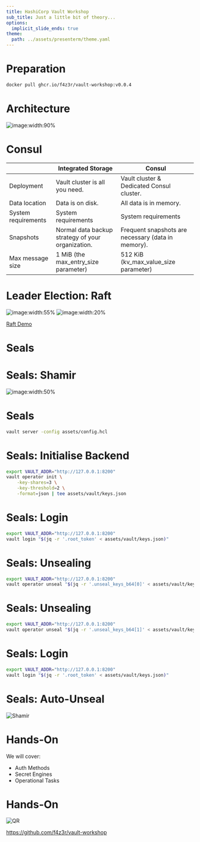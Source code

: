```yaml
---
title: HashiCorp Vault Workshop
sub_title: Just a little bit of theory...
options:
  implicit_slide_ends: true
theme:
  path: ../assets/presenterm/theme.yaml
---
```


<!--
speaker_note: |
  - increase font size 5 times with ctrl-+
-->

Preparation
===

```bash
docker pull ghcr.io/f4z3r/vault-workshop:v0.0.4
```

Architecture
===

![image:width:90%](./assets/img/architecture.png)

Consul
===

<!-- new_lines: 5 -->

|                     | Integrated Storage                                | Consul                                             |
| -                   | -                                                 | -                                                  |
| Deployment          | Vault cluster is all you need.                    | Vault cluster & Dedicated Consul cluster.          |
| Data location       | Data is on disk.                                  | All data is in memory.                             |
| System requirements | System requirements                               | System requirements                                |
| Snapshots           | Normal data backup strategy of your organization. | Frequent snapshots are necessary (data in memory). |
| Max message size    | 1 MiB (the max_entry_size parameter)              | 512 KiB (kv_max_value_size parameter)              |

Leader Election: Raft
===

![image:width:55%](./assets/img/raft.gif)
![image:width:20%](./assets/img/raft-initial-leader.gif)

<!-- alignment: center -->
[Raft Demo](https://raft.github.io/)

<!-- end_slide -->
<!-- jump_to_middle -->
<!-- font_size: 4 -->
Seals
===

Seals: Shamir
===

<!-- new_lines: 3 -->

![image:width:50%](./assets/img/shamir-seal.png)

Seals
===

```bash +exec
vault server -config assets/config.hcl
```

Seals: Initialise Backend
===

```bash +exec
export VAULT_ADDR="http://127.0.0.1:8200"
vault operator init \
    -key-shares=3 \
    -key-threshold=2 \
    -format=json | tee assets/vault/keys.json
```

Seals: Login
===

```bash +exec
export VAULT_ADDR="http://127.0.0.1:8200"
vault login "$(jq -r '.root_token' < assets/vault/keys.json)"
```

Seals: Unsealing
===

```bash +exec
export VAULT_ADDR="http://127.0.0.1:8200"
vault operator unseal "$(jq -r '.unseal_keys_b64[0]' < assets/vault/keys.json)"
```

Seals: Unsealing
===

```bash +exec
export VAULT_ADDR="http://127.0.0.1:8200"
vault operator unseal "$(jq -r '.unseal_keys_b64[1]' < assets/vault/keys.json)"
```

Seals: Login
===

```bash +exec
export VAULT_ADDR="http://127.0.0.1:8200"
vault login "$(jq -r '.root_token' < assets/vault/keys.json)"
```

Seals: Auto-Unseal
===

<!-- new_lines: 5 -->

![Shamir](./assets/img/vault-auto-unseal-azure.excalidraw.png)

Hands-On
===

<!-- new_lines: 5 -->
<!-- column_layout: [1, 2, 1] -->

<!-- column: 1 -->
<!-- font_size: 2 -->
We will cover:
- Auth Methods
- Secret Engines
- Operational Tasks

<!-- reset_layout -->

Hands-On
===

<!-- new_lines: 4 -->
<!-- alignment: center -->

![QR](./assets/img/qr.png)

<!-- new_lines: 2 -->
<!-- font_size: 2 -->
https://github.com/f4z3r/vault-workshop
